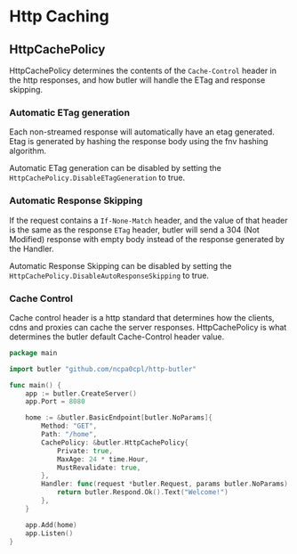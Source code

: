 # Http Caching

## HttpCachePolicy

HttpCachePolicy determines the contents of the `Cache-Control` header in the http responses, and how butler will handle the ETag and response skipping.

### Automatic ETag generation

Each non-streamed response will automatically have an etag generated. Etag is generated by hashing the response body using the fnv hashing algorithm.

Automatic ETag generation can be disabled by setting the `HttpCachePolicy.DisableETagGeneration` to true.

### Automatic Response Skipping

If the request contains a `If-None-Match` header, and the value of that header is the same as the response `ETag` header, butler will send a 304 (Not Modified) response with empty body instead of the response generated by the Handler.

Automatic Response Skipping can be disabled by setting the `HttpCachePolicy.DisableAutoResponseSkipping` to true.

### Cache Control

Cache control header is a http standard that determines how the clients, cdns and proxies can cache the server responses. HttpCachePolicy is what determines the butler default Cache-Control header value.

```go
package main

import butler "github.com/ncpa0cpl/http-butler"

func main() {
	app := butler.CreateServer()
	app.Port = 8080

	home := &butler.BasicEndpoint[butler.NoParams]{
		Method: "GET",
		Path: "/home",
		CachePolicy: &butler.HttpCachePolicy{
			Private: true,
			MaxAge: 24 * time.Hour,
			MustRevalidate: true,
		},
		Handler: func(request *butler.Request, params butler.NoParams) *butler.Response {
			return butler.Respond.Ok().Text("Welcome!")
		},
	}

	app.Add(home)
	app.Listen()
}
```
